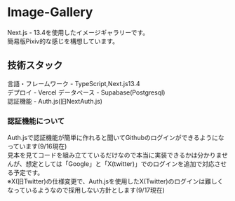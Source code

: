 # Image-Gallery  
Next.js - 13.4を使用したイメージギャラリーです。  
簡易版Pixiv的な感じを構想しています。  

## 技術スタック  
言語・フレームワーク - TypeScript,Next.js13.4  
デプロイ - Vercel
データベース - Supabase(Postgresql)  
認証機能 - Auth.js(旧NextAuth.js)  

### 認証機能について  
Auth.jsで認証機能が簡単に作れると聞いてGithubのログインができるようになっています(9/16現在)  
見本を見てコードを組み立てているだけなので本当に実装できるかは分かりませんが、想定としては「Google」と「X(twitter)」でのログインを追加で対応させる予定です。  
※X(旧Twitter)の仕様変更で、Auth.jsを使用したX(Twitter)のログインは難しくなっているようなので採用しない方針とします(9/17現在)